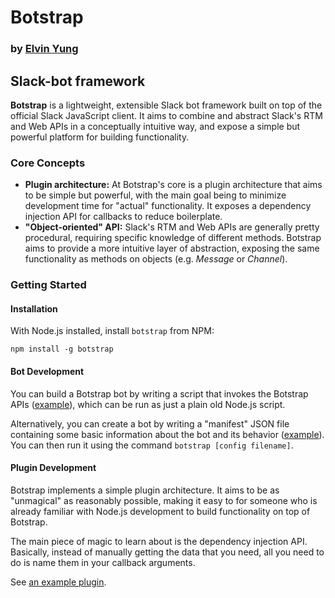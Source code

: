 # Botstrap
### by [Elvin Yung](https://github.com/elvinyung)
## Slack-bot framework

**Botstrap** is a lightweight, extensible Slack bot framework built on top of the official Slack JavaScript client. It aims to combine and abstract Slack's RTM and Web APIs in a conceptually intuitive way, and expose a simple but powerful platform for building functionality.

### Core Concepts
* **Plugin architecture:** At Botstrap's core is a plugin architecture that aims to be simple but powerful, with the main goal being to minimize development time for "actual" functionality. It exposes a dependency injection API for callbacks to reduce boilerplate.
* **"Object-oriented" API:** Slack's RTM and Web APIs are generally pretty procedural, requiring specific knowledge of different methods. Botstrap aims to provide a more intuitive layer of abstraction, exposing the same functionality as methods on objects (e.g. *Message* or *Channel*).

### Getting Started
#### Installation
With Node.js installed, install `botstrap` from NPM:

```
npm install -g botstrap
```

#### Bot Development
You can build a Botstrap bot by writing a script that invokes the Botstrap APIs ([example](https://github.com/elvinyung/botstrap/blob/master/examples/quickstart/bot.js)), which can be run as just a plain old Node.js script.

Alternatively, you can create a bot by writing a "manifest" JSON file containing some basic information about the bot and its behavior ([example](https://github.com/elvinyung/botstrap/blob/master/examples/json/config.example.json)). You can then run it using the command `botstrap [config filename]`.

#### Plugin Development
Botstrap implements a simple plugin architecture. It aims to be as "unmagical" as reasonably possible, making it easy to for someone who is already familiar with Node.js development to build functionality on top of Botstrap.

The main piece of magic to learn about is the dependency injection API. Basically, instead of manually getting the data that you need, all you need to do is name them in your callback arguments.

See [an example plugin](examples/plugin-skeleton).
